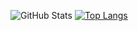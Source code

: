 ![GitHub Stats](https://github-readme-stats.vercel.app/api?username=KyryloSmyrnov&theme=dracula)
[![Top Langs](https://github-readme-stats.vercel.app/api/top-langs/?username=KyryloSmyrnov&layout=compact)](https://github.com/anuraghazra/github-readme-stats)
